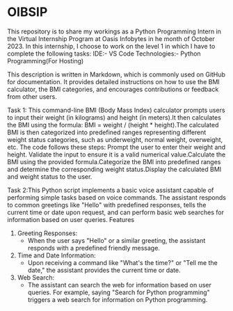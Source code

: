 # OIBSIP
This repository is to share my workings as a Python Programming Intern in the Virtual Internship Program at Oasis Infobytes in he month of October 2023. In this internship, I choose to work on the level 1 in which I have to complete the following tasks: IDE:- VS Code Technologies:- Python Programming(For Hosting) 

This description is written in Markdown, which is commonly used on GitHub for documentation. It provides detailed instructions on how to use the BMI calculator, the BMI categories, and encourages contributions or feedback from other users.

Task 1: This command-line BMI (Body Mass Index) calculator prompts users to input their weight (in kilograms) and height (in meters).It then calculates the BMI using the formula: BMI = weight / (height * height).The calculated BMI is then categorized into predefined ranges representing different weight status categories, such as underweight, normal weight, overweight, etc.
The code follows these steps:
Prompt the user to enter their weight and height. Validate the input to ensure it is a valid numerical value.Calculate the BMI using the provided formula.Categorize the BMI into predefined ranges and determine the corresponding weight status.Display the calculated BMI and weight status to the user.

Task 2:This Python script implements a basic voice assistant capable of performing simple tasks based on voice commands. The assistant responds to common greetings like "Hello" with predefined responses, tells the current time or date upon request, and can perform basic web searches for information based on user queries.
Features
1. Greeting Responses:
   - When the user says "Hello" or a similar greeting, the assistant responds with a predefined friendly message.
2. Time and Date Information:
   - Upon receiving a command like "What's the time?" or "Tell me the date," the assistant provides the current time or date.
3. Web Search:
   - The assistant can search the web for information based on user queries. For example, saying "Search for Python programming" triggers a web search for information on Python programming.
